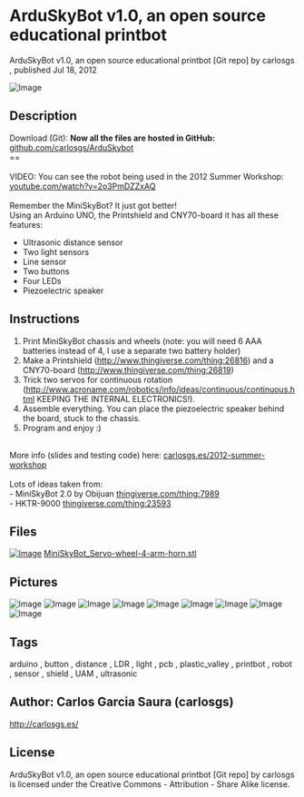 ArduSkyBot v1.0, an open source educational printbot
===============
ArduSkyBot v1.0, an open source educational printbot [Git repo]  by carlosgs , published Jul 18, 2012

![Image](img/ArduSkyBot_hand_display_large.jpg "Title")

Description
--------
Download (Git): **Now all the files are hosted in GitHub:** <a href="https://github.com/carlosgs/ArduSkybot" target="_blank" rel="nofollow">github.com/carlosgs/ArduSkybot</a> <br />
==  <br />
<br />
VIDEO: You can see the robot being used in the 2012 Summer Workshop:  <br />
<a href="http://www.youtube.com/watch?v=2o3PmDZZxAQ" target="_blank" rel="nofollow">youtube.com/watch?v=2o3PmDZZxAQ</a> <br />
<br />
Remember the MiniSkyBot? It just got better!  <br />
Using an Arduino UNO, the Printshield and CNY70-board it has all these features:  <br />
- Ultrasonic distance sensor  <br />
- Two light sensors  <br />
- Line sensor  <br />
- Two buttons  <br />
- Four LEDs  <br />
- Piezoelectric speaker  <br />

Instructions
--------
1) Print MiniSkyBot chassis and wheels (note: you will need 6 AAA batteries instead of 4, I use a separate two battery holder)<br />
2) Make a Printshield (http://www.thingiverse.com/thing:26816) and a CNY70-board (http://www.thingiverse.com/thing:26819)<br />
3) Trick two servos for continuous rotation (http://www.acroname.com/robotics/info/ideas/continuous/continuous.html KEEPING THE INTERNAL ELECTRONICS!).<br />
4) Assemble everything. You can place the piezoelectric speaker behind the board, stuck to the chassis.<br />
5) Program and enjoy :)<br />
<br />
More info (slides and testing code) here: <a href="http://carlosgs.es/2012-summer-workshop" target="_blank" rel="nofollow">carlosgs.es/2012-summer-workshop</a><br />
<br />
Lots of ideas taken from:<br />
- MiniSkyBot 2.0 by Obijuan <a href="http://www.thingiverse.com/thing:7989" target="_blank" rel="nofollow">thingiverse.com/thing:7989</a><br />
- HKTR-9000 <a href="http://www.thingiverse.com/thing:23593" target="_blank" rel="nofollow">thingiverse.com/thing:23593</a>

Files
--------
[![Image](img/MiniSkyBot_Servo-wheel-4-arm-horn_preview_tinycard.jpg)](MiniSkyBot_Servo-wheel-4-arm-horn.stl)
 [ MiniSkyBot_Servo-wheel-4-arm-horn.stl](MiniSkyBot_Servo-wheel-4-arm-horn.stl)  



Pictures
--------
![Image](img/ArduSkyBot_display_large.jpg "Title")
![Image](img/ArduSkyBot_top_display_large.jpg "Title")
![Image](img/ArduSkyBot_bottom_display_large.jpg "Title")
![Image](img/ArduSkyBot_back_display_large.jpg "Title")
![Image](img/ArduSkyBot_detail_speaker_display_large.jpg "Title")
![Image](img/MiniSkyBot_Servo-wheel-4-arm-horn_display_large.jpg "Title")
![Image](img/ArduSkyBot_light_display_large.jpg "Title")
![Image](img/ArduSkyBot_line_follower_display_large.jpg "Title")
![Image](img/ArduSkyBot_music_display_large.jpg "Title")


Tags
--------
arduino , button , distance , LDR , light , pcb , plastic_valley , printbot , robot , sensor , shield , UAM , ultrasonic  



Author: Carlos Garcia Saura (carlosgs)
--------
<http://carlosgs.es/>  

License
--------
ArduSkyBot v1.0, an open source educational printbot [Git repo] by carlosgs is licensed under the Creative Commons - Attribution - Share Alike license.  

